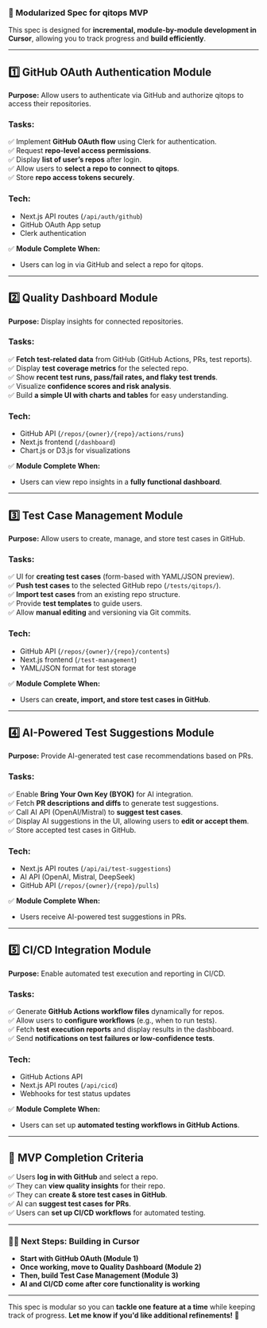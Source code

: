 ### **📜 Modularized Spec for qitops MVP**  
This spec is designed for **incremental, module-by-module development in Cursor**, allowing you to track progress and **build efficiently**.

---

## **1️⃣ GitHub OAuth Authentication Module**
**Purpose:** Allow users to authenticate via GitHub and authorize qitops to access their repositories.

### **Tasks:**
✅ Implement **GitHub OAuth flow** using Clerk for authentication.  
✅ Request **repo-level access permissions**.  
✅ Display **list of user’s repos** after login.  
✅ Allow users to **select a repo to connect to qitops**.  
✅ Store **repo access tokens securely**.  

### **Tech:**
- Next.js API routes (`/api/auth/github`)
- GitHub OAuth App setup
- Clerk authentication

✅ **Module Complete When:**  
- Users can log in via GitHub and select a repo for qitops.

---

## **2️⃣ Quality Dashboard Module**
**Purpose:** Display insights for connected repositories.

### **Tasks:**
✅ **Fetch test-related data** from GitHub (GitHub Actions, PRs, test reports).  
✅ Display **test coverage metrics** for the selected repo.  
✅ Show **recent test runs, pass/fail rates, and flaky test trends**.  
✅ Visualize **confidence scores and risk analysis**.  
✅ Build **a simple UI with charts and tables** for easy understanding.  

### **Tech:**
- GitHub API (`/repos/{owner}/{repo}/actions/runs`)
- Next.js frontend (`/dashboard`)
- Chart.js or D3.js for visualizations

✅ **Module Complete When:**  
- Users can view repo insights in a **fully functional dashboard**.

---

## **3️⃣ Test Case Management Module**
**Purpose:** Allow users to create, manage, and store test cases in GitHub.

### **Tasks:**
✅ UI for **creating test cases** (form-based with YAML/JSON preview).  
✅ **Push test cases** to the selected GitHub repo (`/tests/qitops/`).  
✅ **Import test cases** from an existing repo structure.  
✅ Provide **test templates** to guide users.  
✅ Allow **manual editing** and versioning via Git commits.  

### **Tech:**
- GitHub API (`/repos/{owner}/{repo}/contents`)
- Next.js frontend (`/test-management`)
- YAML/JSON format for test storage

✅ **Module Complete When:**  
- Users can **create, import, and store test cases in GitHub**.

---

## **4️⃣ AI-Powered Test Suggestions Module**
**Purpose:** Provide AI-generated test case recommendations based on PRs.

### **Tasks:**
✅ Enable **Bring Your Own Key (BYOK)** for AI integration.  
✅ Fetch **PR descriptions and diffs** to generate test suggestions.  
✅ Call AI API (OpenAI/Mistral) to **suggest test cases**.  
✅ Display AI suggestions in the UI, allowing users to **edit or accept them**.  
✅ Store accepted test cases in GitHub.  

### **Tech:**
- Next.js API routes (`/api/ai/test-suggestions`)
- AI API (OpenAI, Mistral, DeepSeek)
- GitHub API (`/repos/{owner}/{repo}/pulls`)

✅ **Module Complete When:**  
- Users receive AI-powered test suggestions in PRs.

---

## **5️⃣ CI/CD Integration Module**
**Purpose:** Enable automated test execution and reporting in CI/CD.

### **Tasks:**
✅ Generate **GitHub Actions workflow files** dynamically for repos.  
✅ Allow users to **configure workflows** (e.g., when to run tests).  
✅ Fetch **test execution reports** and display results in the dashboard.  
✅ Send **notifications on test failures or low-confidence tests**.  

### **Tech:**
- GitHub Actions API
- Next.js API routes (`/api/cicd`)
- Webhooks for test status updates

✅ **Module Complete When:**  
- Users can set up **automated testing workflows in GitHub Actions**.

---

## **🚀 MVP Completion Criteria**
✅ Users **log in with GitHub** and select a repo.  
✅ They can **view quality insights** for their repo.  
✅ They can **create & store test cases in GitHub**.  
✅ AI can **suggest test cases for PRs**.  
✅ Users can **set up CI/CD workflows** for automated testing.  

---

### **👨‍💻 Next Steps: Building in Cursor**
- **Start with GitHub OAuth (Module 1)**
- **Once working, move to Quality Dashboard (Module 2)**
- **Then, build Test Case Management (Module 3)**  
- **AI and CI/CD come after core functionality is working**

---

This spec is modular so you can **tackle one feature at a time** while keeping track of progress. **Let me know if you'd like additional refinements!** 🚀